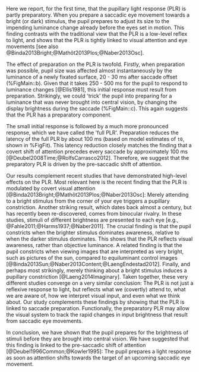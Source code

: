Here we report, for the first time, that the pupillary light response (PLR) is partly preparatory. When you prepare a saccadic eye movement towards a bright (or dark) stimulus, the pupil prepares to adjust its size to the impending luminance change already before the eyes set in motion. This finding contrasts with the traditional view that the PLR is a low-level reflex to light, and shows that the PLR is tightly linked to visual attention and eye movements [see also @Binda2013Bright;@Mathôt2013Plos;@Naber2013Osc].

The effect of preparation on the PLR is twofold. Firstly, when preparation was possible, pupil size was affected almost instantaneously by the luminance of a newly fixated surface, 20 - 30 ms after saccade offset (%FigMain::b). Given that it takes 250 - 500 ms for the pupil to respond to luminance changes [@Ellis1981], this initial response must result from preparation. Strikingly, we could 'trick' the pupil into preparing for a luminance that was never brought into central vision, by changing the display brightness during the saccade (%FigMain::c). This again suggests that the PLR has a preparatory component.

The small initial response is followed by a much more pronounced response, which we have called the 'full PLR'. Preparation reduces the latency of the full PLR by about 100 ms (based on model estimates of `t0`, shown in %FigFit). This latency reduction closely matches the finding that a covert shift of attention precedes every saccade by approximately 100 ms [@Deubel2008Time;@RolfsCarrasco2012]. Therefore, we suggest that the preparatory PLR is driven by the pre-saccadic shift of attention.

Our results complement recent studies that have demonstrated high-level effects on the PLR. Most relevant here is the recent finding that the PLR is modulated by covert visual attention [@Binda2013Bright;@Mathôt2013Plos;@Naber2013Osc]: Merely attending to a bright stimulus from the corner of your eye triggers a pupillary constriction. Another striking result, which dates back almost a century, but has recently been re-discovered, comes from binocular rivalry. In these studies, stimuli of different brightness are presented to each eye [e.g., @Fahle2011;@Harms1937;@Naber2011]. The crucial finding is that the pupil constricts when the brighter stimulus dominates awareness, relative to when the darker stimulus dominates. This shows that the PLR reflects visual awareness, rather than objective luminance. A related finding is that the pupil constricts when viewing images that are interpreted as very bright, such as pictures of the sun, compared to equiluminant control images [@Binda2013Sun;@Naber2013Content;@LaengEndestad2012]. Finally, and perhaps most strikingly, merely thinking about a bright stimulus induces a pupillary constriction [@Laeng2014Imaginary]. Taken together, these very different studies converge on a very similar conclusion: The PLR is not just a reflexive response to light, but reflects what we (covertly) attend to, what we are aware of, how we interpret visual input, and even what we think about. Our study complements these findings by showing that the PLR is linked to saccade preparation. Functionally, the preparatory PLR may allow the visual system to track the rapid changes in input brightness that result from saccadic eye movements.

In conclusion, we have shown that the pupil prepares for the brightness of stimuli before they are brought into central vision. We have suggested that this finding is linked to the pre-saccadic shift of attention [@Deubel1996Common;@Kowler1995]: The pupil prepares a light response as soon as attention shifts towards the target of an upcoming saccadic eye movement.
